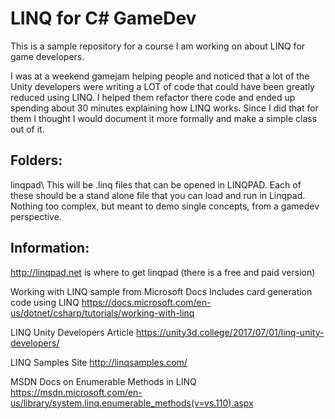 # LINQ for C# GameDev

This is a sample repository for a course I am working on about LINQ for game developers.

I was at a weekend gamejam helping people and noticed that a lot of the Unity developers were writing a LOT of code that could have been greatly reduced using LINQ.  I helped them refactor there code and ended up spending about 30 minutes explaining how LINQ works.  Since I did that for them I thought I would document it more formally and make a simple class out of it.

## Folders:

linqpad\   This will be .linq files that can be opened in LINQPAD.  Each of these should be a stand alone file that you can load and run in Linqpad.  Nothing too complex, but meant to demo single concepts, from a gamedev perspective.  



## Information:

http://linqpad.net is where to get linqpad (there is a free and paid version)

Working with LINQ sample from Microsoft Docs
Includes card generation code using LINQ
https://docs.microsoft.com/en-us/dotnet/csharp/tutorials/working-with-linq

LINQ Unity Developers Article
https://unity3d.college/2017/07/01/linq-unity-developers/

LINQ Samples Site
http://linqsamples.com/

MSDN Docs on Enumerable Methods in LINQ
https://msdn.microsoft.com/en-us/library/system.linq.enumerable_methods(v=vs.110).aspx

